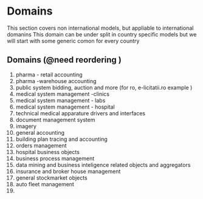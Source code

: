 # Domains
This section covers non international models, but appliable to international domanins
This domain can be under split in country specific models but we will start with some generic comon for every country

## Domains (@need reordering )
  1. pharma - retail accounting
  2. pharma -warehouse accounting
  3. public system bidding, auction and more (for ro, e-licitatii.ro example )
  4. medical system management -clinics
  5. medical system management - labs
  6. medical system management - hospital
  7. technical medical apparature drivers and interfaces
  8. document management system 
  9. imagery
  10. general accounting
  11. building plan tracing and accounting
  12. orders management
  13. hospital business objects
  14. business process management
  15. data mining and business inteligence related objects and aggregators
  16. insurance and broker house management
  17. general stockmarket objects 
  18. auto fleet management 
  19. 
